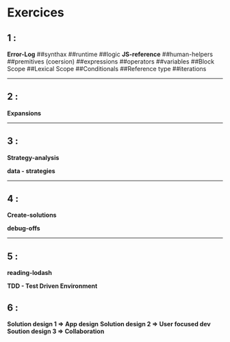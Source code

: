 # Exercices

## 1 : 
__Error-Log__
 ##synthax
 ##runtime
 ##logic
__JS-reference__
 ##human-helpers
 ##premitives (coersion)
 ##expressions
 ##operators
 ##variables
 ##Block Scope
 ##Lexical Scope
 ##Conditionals
 ##Reference type
 ##iterations
___
## 2 :
__Expansions__

___
## 3 : 
__Strategy-analysis__

__data - strategies__

___
## 4 : 
__Create-solutions__

__debug-offs__

___
## 5 :
__reading-lodash__

__TDD - Test Driven Environment__

## 6 :
__Solution design 1 => App design__
__Solution design 2 => User focused dev__
__Soution design 3 => Collaboration__



